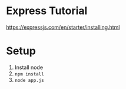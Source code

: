 # Express Tutorial

https://expressjs.com/en/starter/installing.html

# Setup

1. Install node
2. `npm install`
3. `node app.js`

